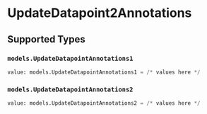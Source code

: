 # UpdateDatapoint2Annotations


## Supported Types

### `models.UpdateDatapointAnnotations1`

```python
value: models.UpdateDatapointAnnotations1 = /* values here */
```

### `models.UpdateDatapointAnnotations2`

```python
value: models.UpdateDatapointAnnotations2 = /* values here */
```

